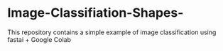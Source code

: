 # Image-Classifiation-Shapes-
This repository contains a simple example of image classification using fastai + Google Colab
